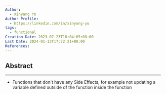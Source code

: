 ```yaml
---
Author:
  - Xinyang YU
Author Profile:
  - https://linkedin.com/in/xinyang-yu
tags:
  - functional
Creation Date: 2023-07-23T18:04:05+08:00
Last Date: 2024-01-13T17:22:21+08:00
References: 
---
```

## Abstract
---
- Functions that don't have any Side Effects, for example not updating a variable defined outside of the function inside the function
